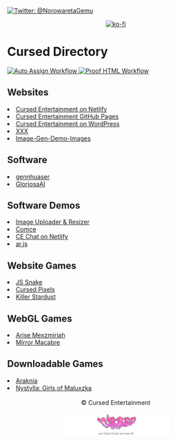 [![Twitter: @NorowaretaGemu](https://img.shields.io/badge/X-@NorowaretaGemu-blue.svg?style=flat)](https://x.com/NorowaretaGemu)

<div align="center">
  <a href="https://ko-fi.com/cursedentertainment">
    <img src="https://ko-fi.com/img/githubbutton_sm.svg" alt="ko-fi" style="width: 20%;"/>
  </a>
</div>

# Cursed Directory

<a href="https://github.com/Cursed-Entertainment/Image-Uploader-Resizer/actions/workflows/auto-assign.yml">
    <img class="workflow-badge workflow-success" src="https://github.com/Cursed-Entertainment/Image-Uploader-Resizer/actions/workflows/auto-assign.yml/badge.svg" alt="Auto Assign Workflow">
</a>

<a href="https://github.com/Cursed-Entertainment/Image-Uploader-Resizer/actions/workflows/proof-html.yml">
    <img class="workflow-badge workflow-success" src="https://github.com/Cursed-Entertainment/Image-Uploader-Resizer/actions/workflows/proof-html.yml/badge.svg" alt="Proof HTML Workflow">
</a>
 <h2>Websites</h2>
        <li ><a href="https://cursed-entertainment.netlify.app/" target="_blank">Cursed Entertainment on Netlify</a></li>
        <li><a href="https://cursedprograms.github.io/cursedentertainment" target="_blank">Cursed Entertainment GitHub Pages</a></li>
        <li><a href="https://cursedentertainment.wordpress.com/" target="_blank">Cursed Entertainment on WordPress</a></li>
        <li><a href="https://cursed-xxx.netlify.app">XXX</a></li>
<li><a href="https://cursedprograms.github.io/image-gen-demo-images/">Image-Gen-Demo-Images</a></li> 
          <h2>Software</h2> 
<li><a href="https://cursedprograms.github.io/gennhausser-pr/">gennhuaser</a></li>   
    <li><a href="https://cursedprograms.github.io/gloroisa-ai-pr//">GloriosaAI</a></li> 
        <h2>Software Demos</h2>        
        <li><a href="https://image-uploader-resizer.onrender.com/" target="_blank">Image Uploader & Resizer</a></li>
        <li><a href="https://comce.onrender.com/" target="_blank">Comce</a></li>
        <li><a href="https://ce-chat.netlify.app/" target="_blank">CE Chat on Netlify</a></li>
          <li><a href="https://augmented-reality-js.netlify.app/" target="_blank">ar.js</a></li>          
         <h2>Website Games</h2>
        <li ><a href="https://cursedprograms.github.io/cursed-snake" target="_blank">JS Snake</a></li>
        <li ><a href="https://cursedprograms.github.io/cursed-pixels/" target="_blank">Cursed Pixels</a></li>
          <li ><a href="https://killer-stardust.netlify.app/" target="_blank">Killer Stardust</a></li>          
        <h2>WebGL Games</h2>
        <li><a href="https://arise-mexzmiriah.netlify.app/">Arise Mexzmiriah</a></li>
        <li><a href="https://mirror-macabre.netlify.app/">Mirror Macabre</a></li>
        <h2>Downloadable Games</h2>
        <li><a href="https://araknia.netlify.app/">Araknia</a></li>
        <li><a href="https://nystylla-girls-of-maluxzka.netlify.app/">Nystylla: Girls of Maluxzka</a></li>
<br>
<div align="center">
© Cursed Entertainment
</div>
<br>
<div align="center">
<a href="https://cursed-entertainment.itch.io/" target="_blank">
    <img src="https://github.com/CursedPrograms/cursedentertainment/raw/main/images/logos/logo-wide-grey.png"
        alt="CursedEntertainment Logo" style="width:250px;">
</a>
</div>
